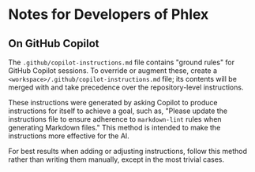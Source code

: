# Notes for Developers of Phlex

## On GitHub Copilot

The `.github/copilot-instructions.md` file contains "ground rules" for GitHub Copilot sessions. To override or augment these, create a `<workspace>/.github/copilot-instructions.md` file; its contents will be merged with and take precedence over the repository-level instructions.

These instructions were generated by asking Copilot to produce instructions for itself to achieve a goal, such as, "Please update the instructions file to ensure adherence to `markdown-lint` rules when generating Markdown files." This method is intended to make the instructions more effective for the AI.

For best results when adding or adjusting instructions, follow this method rather than writing them manually, except in the most trivial cases.
